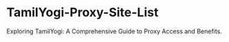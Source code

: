 # TamilYogi-Proxy-Site-List
Exploring TamilYogi: A Comprehensive Guide to Proxy Access and Benefits.
